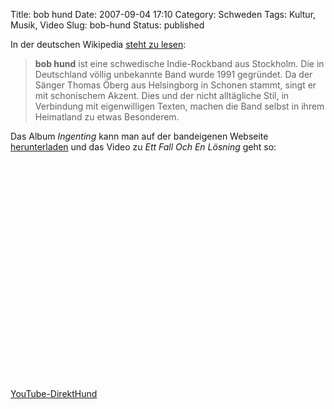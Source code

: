Title: bob hund
Date: 2007-09-04 17:10
Category: Schweden
Tags: Kultur, Musik, Video
Slug: bob-hund
Status: published

In der deutschen Wikipedia [steht zu
lesen](http://de.wikipedia.org/wiki/Bob_hund):

> **bob hund** ist eine schwedische Indie-Rockband aus Stockholm. Die in
> Deutschland völlig unbekannte Band wurde 1991 gegründet. Da der Sänger
> Thomas Öberg aus Helsingborg in Schonen stammt, singt er mit
> schonischem Akzent. Dies und der nicht alltägliche Stil, in Verbindung
> mit eigenwilligen Texten, machen die Band selbst in ihrem Heimatland
> zu etwas Besonderem.

Das Album *Ingenting* kann man auf der bandeigenen Webseite
[herunterladen](http://www.silence.se/bobhund/ljud/ingenting/default.asp?m1=&m2=download&typ=256)
und das Video zu *Ett Fall Och En Lösning* geht so:

<p>
<object width="425" height="350">
<param name="movie" value="http://www.youtube.com/v/PDRYBlKm-BA"></param><param name="wmode" value="transparent"></param>

<embed src="http://www.youtube.com/v/PDRYBlKm-BA" type="application/x-shockwave-flash" wmode="transparent" width="425" height="350">
</embed>
</object>
  
[YouTube-DirektHund](http://youtube.com/watch?v=PDRYBlKm-BA)

</p>

